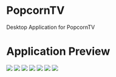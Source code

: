 # PopcornTV
Desktop Application for PopcornTV

# Application Preview
![](http://i.imgur.com/UeKjcXs.png)
![](http://i.imgur.com/uAJBbBV.png)
![](http://i.imgur.com/7qy1kOZ.png)
![](http://i.imgur.com/xTf1dM2.png)
![](http://i.imgur.com/6kQDYQV.jpg)
![](http://i.imgur.com/Ws9RwH8.jpg)
![](http://i.imgur.com/u01QgRs.png)
